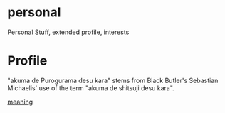 # personal
Personal Stuff, extended profile, interests


# Profile
"akuma de Purogurama desu kara" stems from Black Butler's Sebastian Michaelis' use of the term "akuma de shitsuji desu kara".

[meaning](https://anime.stackexchange.com/questions/5122/how-can-sebastian-use-i-am-a-butler-and-a-devil-so-casually)

